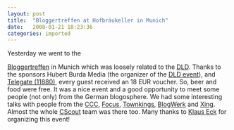 ```yaml
---
layout: post
title:  "Bloggertreffen at Hofbräukeller in Munich"
date:   2008-01-21 18:23:36
categories: imported
---
```

Yesterday we went to the 

[Bloggertreffen][1] in Munich which was loosely related to the [DLD][2]. Thanks to the sponsors Hubert Burda Media (the organizer of the [DLD event][2]), and [Telegate (11880)][3], every guest received an 18 EUR voucher. So, beer and food were free. It was a nice event and a good opportunity to meet some people (not only) from the German blogosphere. We had some interesting talks with people from the [CCC][4], [Focus][5], [Townkings][6], [BlogWerk][7] and [Xing][8]. Almost the whole [CScout][9] team was there too. Many thanks to [Klaus Eck][10] for organizing this event!

[1]: http://klauseck.typepad.com/prblogger/2008/01/bloggertreffe-1.html
[2]: http://www.dld-conference.com/
[3]: http://www.11880.com
[4]: http://www.ccc.de/
[5]: http://www.focus.de/
[6]: http://www.townkings.com
[7]: http://www.blogwerk.com "BlogWerk"
[8]: http://www.xing.de
[9]: http://www.cscout.com
[10]: http://www.econcon.de/